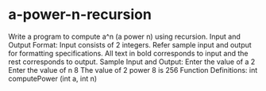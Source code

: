 # a-power-n-recursion
Write a program to compute a^n (a power n) using recursion.     Input and Output Format:     Input consists of 2 integers.  Refer sample input and output for formatting specifications.  All text in bold corresponds to input and the rest corresponds to output.     Sample Input and Output:  Enter the value of a  2  Enter the value of n  8  The value of 2 power 8 is 256      Function Definitions:  int computePower (int a, int n) 
